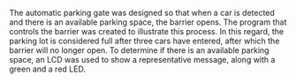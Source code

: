 The automatic parking gate was designed so that when a car is detected and there is an available parking space, the barrier opens. The program that controls the barrier was created to illustrate this process. In this regard, the parking lot is considered full after three cars have entered, after which the barrier will no longer open. To determine if there is an available parking space, an LCD was used to show a representative message, along with a green and a red LED.
